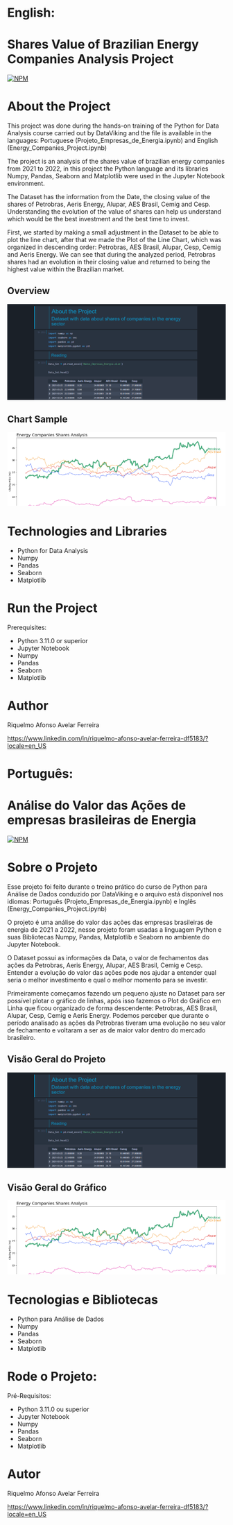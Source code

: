 # English:
# Shares Value of Brazilian Energy Companies Analysis Project
[![NPM](https://img.shields.io/npm/l/react)](https://github.com/RiquelmoFerreira/DataAnalysisEnergy_Companies_Projects/blob/main/License)

# About the Project

This project was done during the hands-on training of the Python for Data Analysis course carried out by DataViking and the file is available in the languages: Portuguese (Projeto_Empresas_de_Energia.ipynb) and English (Energy_Companies_Project.ipynb)

The project is an analysis of the shares value of brazilian energy companies from 2021 to 2022, in this project the Python language and its libraries Numpy, Pandas, Seaborn and Matplotlib were used in the Jupyter Notebook environment.

The Dataset has the information from the Date, the closing value of the shares of Petrobras, Aeris Energy, Alupar, AES Brasil, Cemig and Cesp. Understanding the evolution of the value of shares can help us understand which would be the best investment and the best time to invest.

First, we started by making a small adjustment in the Dataset to be able to plot the line chart, after that we made the Plot of the Line Chart, which was organized in descending order: Petrobras, AES Brasil, Alupar, Cesp, Cemig and Aeris Energy. We can see that during the analyzed period, Petrobras shares had an evolution in their closing value and returned to being the highest value within the Brazilian market.

## Overview
![InitialVision](https://github.com/RiquelmoFerreira/Images/blob/main/9.png)

## Chart Sample
![ChartSample](https://github.com/RiquelmoFerreira/Images/blob/main/10.png)

# Technologies and Libraries

- Python for Data Analysis
- Numpy
- Pandas
- Seaborn
- Matplotlib

# Run the Project
Prerequisites:
- Python 3.11.0 or superior
- Jupyter Notebook
- Numpy
- Pandas
- Seaborn
- Matplotlib

# Author
Riquelmo Afonso Avelar Ferreira

https://www.linkedin.com/in/riquelmo-afonso-avelar-ferreira-df5183/?locale=en_US
#

# Português:
# Análise do Valor das Ações de empresas brasileiras de Energia
[![NPM](https://img.shields.io/npm/l/react)](https://github.com/RiquelmoFerreira/DataAnalysisEnergy_Companies_Projects/blob/main/License)

# Sobre o Projeto

Esse projeto foi feito durante o treino prático do curso de Python para Análise de Dados conduzido por DataViking e o arquivo está disponível nos idiomas: Português (Projeto_Empresas_de_Energia.ipynb) e Inglês (Energy_Companies_Project.ipynb)

O projeto é uma análise do valor das ações das empresas brasileiras de energia de 2021 a 2022, nesse projeto foram usadas a linguagem Python e suas Bibliotecas Numpy, Pandas, Matplotlib e Seaborn no ambiente do Jupyter Notebook.

O Dataset possui as informações da Data, o valor de fechamentos das ações da Petrobras, Aeris Energy, Alupar, AES Brasil, Cemig e Cesp. Entender a evolução do valor das ações pode nos ajudar a entender qual seria o melhor investimento e qual o melhor momento para se investir.

Primeiramente começamos fazendo um pequeno ajuste no Dataset para ser possível plotar o gráfico de linhas, após isso fazemos o Plot do Gráfico em Linha que ficou organizado de forma descendente: Petrobras, AES Brasil, Alupar, Cesp, Cemig e Aeris Energy. Podemos perceber que durante o período analisado as ações da Petrobras tiveram uma evolução no seu valor de fechamento e voltaram a ser as de maior valor dentro do mercado brasileiro.

## Visão Geral do Projeto
![VisaoGeral](https://github.com/RiquelmoFerreira/Images/blob/main/9.png)

## Visão Geral do Gráfico
![GraficoGeral](https://github.com/RiquelmoFerreira/Images/blob/main/10.png)

# Tecnologias e Bibliotecas
- Python para Análise de Dados
- Numpy
- Pandas
- Seaborn
- Matplotlib

# Rode o Projeto:
Pré-Requisitos:
- Python 3.11.0 ou superior
- Jupyter Notebook
- Numpy
- Pandas
- Seaborn
- Matplotlib

# Autor
Riquelmo Afonso Avelar Ferreira

https://www.linkedin.com/in/riquelmo-afonso-avelar-ferreira-df5183/?locale=en_US

 

 
